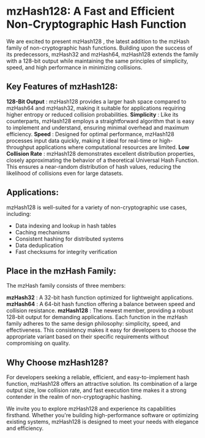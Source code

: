 
# mzHash128: A Fast and Efficient Non-Cryptographic Hash Function
We are excited to present mzHash128 , the latest addition to the mzHash family of non-cryptographic hash functions. Building upon the success of its predecessors, mzHash32 and mzHash64, mzHash128 extends the family with a 128-bit output while maintaining the same principles of simplicity, speed, and high performance in minimizing collisions.

## Key Features of mzHash128:
 **128-Bit Output** : mzHash128 provides a larger hash space compared to mzHash64 and mzHash32, making it suitable for applications requiring higher entropy or reduced collision probabilities. 
 **Simplicity** : Like its counterparts, mzHash128 employs a straightforward algorithm that is easy to implement and understand, ensuring minimal overhead and maximum efficiency. 
 **Speed** : Designed for optimal performance, mzHash128 processes input data quickly, making it ideal for real-time or high-throughput applications where computational resources are limited. 
 **Low Collision Rate** : mzHash128 demonstrates excellent distribution properties, closely approximating the behavior of a theoretical Universal Hash Function. This ensures a near-random distribution of hash values, reducing the likelihood of collisions even for large datasets. 

## Applications:
mzHash128 is well-suited for a variety of non-cryptographic use cases, including:

- Data indexing and lookup in hash tables
- Caching mechanisms
- Consistent hashing for distributed systems
- Data deduplication
- Fast checksums for integrity verification

## Place in the mzHash Family:
The mzHash family consists of three members:

**mzHash32** : A 32-bit hash function optimized for lightweight applications.
**mzHash64** : A 64-bit hash function offering a balance between speed and collision resistance.
**mzHash128** : The newest member, providing a robust 128-bit output for demanding applications.
Each function in the mzHash family adheres to the same design philosophy: simplicity, speed, and effectiveness. This consistency makes it easy for developers to choose the appropriate variant based on their specific requirements without compromising on quality.

## Why Choose mzHash128?
For developers seeking a reliable, efficient, and easy-to-implement hash function, mzHash128 offers an attractive solution. Its combination of a large output size, low collision rate, and fast execution time makes it a strong contender in the realm of non-cryptographic hashing.

We invite you to explore mzHash128 and experience its capabilities firsthand. Whether you're building high-performance software or optimizing existing systems, mzHash128 is designed to meet your needs with elegance and efficiency.
